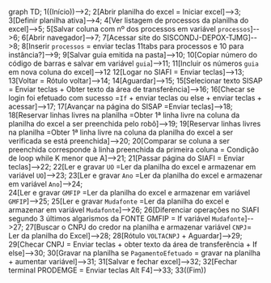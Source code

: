 graph TD;
    1((Início))-->2;
    2[Abrir planilha do excel = Iniciar excel]-->3;
    3[Definir planilha ativa]-->4;
    4[Ver listagem de processos da planilha do excel]-->5;
    5[Salvar coluna com nº dos processos em variável `processos`]-->6;
    6[Abrir navegador]-->7;
    7[Acessar site do SISCONDJ-DEPOX-TJMG]-->8;
    8[Inserir `processos` = enviar teclas 11tabs para processos e 10 para instância?]-->9;
    9[Salvar guia emitida na pasta]-->10;
    10[Copiar número do código de barras e salvar em variável `guia`]-->11;
    11[Incluir os números `guia` em nova coluna do excel]-->12
    12[Logar no SIAFI = Enviar teclas]-->13;
    13[Voltar = Rótulo voltar]-->14;
    14[Aguardar]-->15;
    15[Selecionar texto SISAP = Enviar teclas + Obter texto da área de transferência]-->16;
    16[Checar se login foi efetuado com sucesso =`If` + enviar teclas ou else + enviar teclas + acessar]-->17;
    17[Avançar na página do SISAP =Enviar teclas]-->18;
    18[Reservar linhas livres na planilha =Obter 1ª linha livre na coluna da planilha do excel a ser preenchida pelo robô]-->19;
    19[Reservar linhas livres na planilha =Obter 1ª linha livre na coluna da planilha do excel a ser verificada se está preenchida]-->20;
    20[Comparar se coluna a ser preenchida corresponde à linha preenchida da primeira coluna = Condição de loop while K menor que A]-->21;
    21[Passar página do SIAFI = Enviar teclas]-->22;
    22[Ler e gravar `UO` =Ler da planilha do excel e armazenar em variável `UO`]-->23;
    23[Ler e gravar `Ano` =Ler da planilha do excel e armazenar em variável `Ano`]-->24;  
    24[Ler e gravar `GMFIP` =Ler da planilha do excel e armazenar em variável `GMFIP`]-->25;
    25[Ler e gravar `Mudafonte` =Ler da planilha do excel e armazenar em variável `Mudafonte`]-->26;
    26[Diferenciar operações no SIAFI segundo 3 últimos algarismos da FONTE GMFIP = If variável `Mudafonte`]-->27;
    27[Buscar o CNPJ do credor na planilha e armazenar variável `CNPJ`= Ler da planilha do Excel]-->28;
    28[Rótulo `VOLTACNPJ` + Aguardar]-->29;
    29[Checar CNPJ = Enviar teclas + obter texto da área de transferência + If else]-->30;
    30[Gravar na planilha se `PagamentoEfetuado` = gravar na planilha + aumentar variável]-->31;
    31[Salvar e fechar excel]-->32;
    32[Fechar terminal PRODEMGE = Enviar teclas Alt F4]-->33;
    33((Fim))  